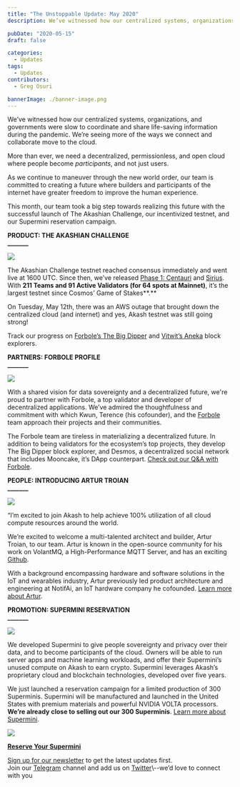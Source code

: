 ```yaml
---
title: "The Unstoppable Update: May 2020"
description: We’ve witnessed how our centralized systems, organizations, and governments were slow to coordinate and share life-saving information during the pandemic. We’re seeing more of the ways we connect and collaborate move to the cloud.

pubDate: "2020-05-15"
draft: false

categories:
  - Updates
tags:
  - Updates
contributors:
  - Greg Osuri

bannerImage: ./banner-image.png
---
```

We’ve witnessed how our centralized systems, organizations, and governments were slow to coordinate and share life-saving information during the pandemic. We’re seeing more of the ways we connect and collaborate move to the cloud.  
  
More than ever, we need a decentralized, permissionless, and open cloud where people become _participants_, and not just users.   
  
As we continue to maneuver through the new world order, our team is committed to creating a future where builders and participants of the internet have greater freedom to improve the human experience.  
  
This month, our team took a big step towards realizing this future with the successful launch of The Akashian Challenge, our incentivized testnet, and our Supermini reservation campaign.  
  
  
**PRODUCT: THE AKASHIAN CHALLENGE**  
**\_\_\_\_\_\_\_**

![](https://www.datocms-assets.com/45776/1620922428-akashian-challenge-1024x768.png)

The Akashian Challenge testnet reached consensus immediately and went live at 1600 UTC. Since then, we’ve released [Phase 1: Centauri](https://akash.network/blog/the-akashian-challenge-phase-1-centauri-release-update/) and [Sirius](https://akash.network/blog/the-akashian-challenge-phase-1-sirius-release-update/). With **211 Teams and 91 Active Validators (for 64 spots at Mainnet)**, it’s the largest testnet since Cosmos’ Game of Stakes**.** 

On Tuesday, May 12th, there was an AWS outage that brought down the centralized cloud (and internet) and yes, Akash testnet was still going strong!

Track our progress on [Forbole’s The Big Dipper](https://testnet.akash.bigdipper.live/) and [Vitwit’s Aneka](https://akash.aneka.io/) block explorers.

  
**PARTNERS: FORBOLE PROFILE**  
**\_\_\_\_\_\_\_**

![](https://www.datocms-assets.com/45776/1620922455-forbole-1024x576.jpg)

With a shared vision for data sovereignty and a decentralized future, we're proud to partner with Forbole, a top validator and developer of decentralized applications. We’ve admired the thoughtfulness and commitment with which Kwun, Terence (his cofounder), and the [Forbole](https://www.forbole.com/) team approach their projects and their communities.   
  
The Forbole team are tireless in materializing a decentralized future. In addition to being validators for the ecosystem’s top projects, they develop The Big Dipper block explorer, and Desmos, a decentralized social network that includes Mooncake, it’s DApp counterpart. [Check out our Q&A with Forbole](https://akash.network/blog/the-unstoppable-cloud-partner-profile-forbole/).  
  
  
**PEOPLE: INTRODUCING ARTUR TROIAN**  
**\_\_\_\_\_\_\_**

![](https://www.datocms-assets.com/45776/1620922477-hires-1-1024x683.jpg)

“I’m excited to join Akash to help achieve 100% utilization of all cloud compute resources around the world.  
  
We’re excited to welcome a multi-talented architect and builder, Artur Troian, to our team. Artur is known in the open-source community for his work on VolantMQ, a High-Performance MQTT Server, and has an exciting [Github](https://github.com/troian).   
  
With a background encompassing hardware and software solutions in the IoT and wearables industry, Artur previously led product architecture and engineering at NotifAi, an IoT hardware company he cofounded. [Learn more about Artur](https://akash.network/blog/introducing-artur-troian-senior-software-engineer/).  
  
  
**PROMOTION: SUPERMINI RESERVATION**  
**\_\_\_\_\_\_\_**

![](https://www.datocms-assets.com/45776/1620922485-akashsuperminifrontsidewithoutshadow-1024x576.jpg)

We developed Supermini to give people sovereignty and privacy over their data, and to become participants of the cloud. Owners will be able to run server apps and machine learning workloads, and offer their Supermini’s unused compute on Akash to earn crypto. Supermini leverages Akash’s proprietary cloud and blockchain technologies, developed over five years.   
  
We just launched a reservation campaign for a limited production of 300 Superminis. Supermini will be manufactured and launched in the United States with premium materials and powerful NVIDIA VOLTA processors. **We’re already close to selling out our 300 Superminis**. [Learn more about Supermini](https://akash.network/supermini/).  

![](https://www.datocms-assets.com/45776/1620922493-akashsuperminiconceptrenderday2-1024x576.jpg)

[**Reserve Your Supermini**](https://akash.network/supermini) 

[Sign up for our newsletter](https://akash.network/) to get the latest updates first.   
Join our [Telegram](https://t.me/AkashNW) channel and add us on [Twitter](https://twitter.com/akashnet_)\--we’d love to connect with you